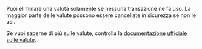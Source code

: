 Puoi eliminare una valuta solamente se nessuna transazione ne fa uso. La maggior parte delle valute possono essere cancellate in sicurezza se non le usi.

Se vuoi saperne di più sulle valute, controlla la [documentazione ufficiale sulle valute](https://docs.firefly-iii.org/concepts/currencies).